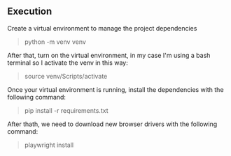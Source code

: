##

## Execution

Create a virtual environment to manage the project dependencies
>python -m venv venv

After that, turn on the virtual environment, in my case I'm using a bash terminal so I activate the venv in this way:  
>source venv/Scripts/activate

Once your virtual environment is running, install the dependencies with the following command:
>pip install -r requirements.txt

After thath, we need to download new browser drivers with the following command:
>playwright install
